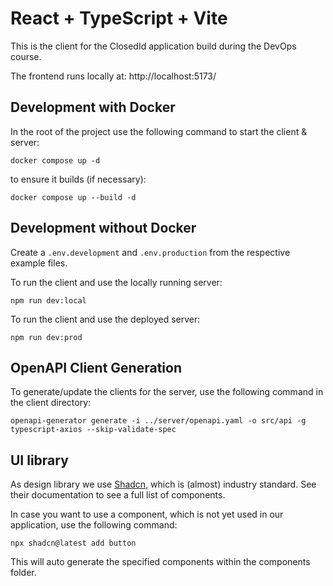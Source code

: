 # React + TypeScript + Vite

This is the client for the ClosedId application build during the DevOps course.

The frontend runs locally at: http://localhost:5173/

## Development with Docker

In the root of the project use the following command to start the client & server:

```
docker compose up -d
```

to ensure it builds (if necessary):

```
docker compose up --build -d
```

## Development without Docker

Create a `.env.development` and `.env.production` from the respective example files.

To run the client and use the locally running server:

```
npm run dev:local
```

To run the client and use the deployed server:

```
npm run dev:prod
```

## OpenAPI Client Generation

To generate/update the clients for the server, use the following command in the client directory:

```
openapi-generator generate -i ../server/openapi.yaml -o src/api -g typescript-axios --skip-validate-spec
```

## UI library

As design library we use [Shadcn](https://ui.shadcn.com/), which is (almost) industry standard. See their documentation to see a full list of components.

In case you want to use a component, which is not yet used in our application, use the following command:

```
npx shadcn@latest add button
```

This will auto generate the specified components within the components folder.
